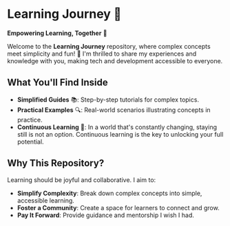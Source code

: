 # Learning Journey 🚀

**Empowering Learning, Together** 🌟

Welcome to the **Learning Journey** repository, where complex concepts meet simplicity and fun! 🎉 I'm thrilled to share my experiences and knowledge with you, making tech and development accessible to everyone.

## What You'll Find Inside

- **Simplified Guides** 📚: Step-by-step tutorials for complex topics.
- **Practical Examples** 🔍: Real-world scenarios illustrating concepts in practice.
- **Continuous Learning** 🌱: In a world that's constantly changing, staying still is not an option. Continuous learning is the key to unlocking your full potential.

## Why This Repository?

Learning should be joyful and collaborative. I aim to:

- **Simplify Complexity**: Break down complex concepts into simple, accessible learning.
- **Foster a Community**: Create a space for learners to connect and grow.
- **Pay It Forward**: Provide guidance and mentorship I wish I had.
